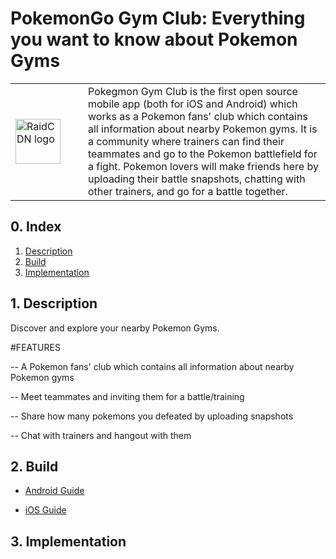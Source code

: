 # PokemonGo Gym Club: Everything you want to know about Pokemon Gyms

<table width="100%">
    <tr>
        <td width="100"><img src="http://zifacdn.oss-cn-hangzhou.aliyuncs.com/PokegymGo.png" width="72px" height="72px" alt="RaidCDN logo"/></td>
        <td>Pokegmon Gym Club is the first open source mobile app (both for iOS and Android) which works as a Pokemon fans' club which contains all information about nearby Pokemon gyms. It is a community where trainers can find their teammates and go to the Pokemon battlefield for a fight. Pokemon lovers will make friends here by uploading their battle snapshots, chatting with other trainers, and go for a battle together.
    </td>
    </tr>
</table>


## 0. Index

1. [Description](#1-description)
2. [Build](#2-build)
3. [Implementation](#3-implementation)

## 1. Description

Discover and explore your nearby Pokemon Gyms.


#FEATURES

-- A Pokemon fans' club which contains all information about nearby Pokemon gyms

-- Meet teammates and inviting them for a battle/training

-- Share how many pokemons you defeated by uploading snapshots

-- Chat with trainers and hangout with them

## 2. Build

- [Android Guide](docs/android/README.md)

- [iOS Guide](docs/ios/README.md)

## 3. Implementation



